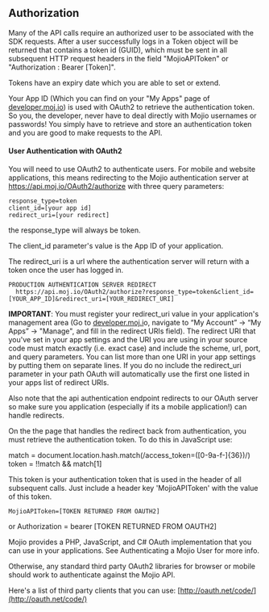 ## Authorization ##

Many of the API calls require an authorized user to be associated with the SDK requests. After a user successfully logs in a Token object will be returned that contains a token id (GUID), which must be sent in all subsequent HTTP request headers in the field "MojioAPIToken" or "Authorization : Bearer [Token]".

Tokens have an expiry date which you are able to set or extend.

Your App ID (Which you can find on your "My Apps" page of [developer.moj.io](https://developer.moj.io)) is used with OAuth2 to retrieve the authentication token. So you, the developer, never have to deal directly with Mojio usernames or passwords! You simply have to retrieve and store an authentication token and you are good to make requests to the API. 


#### User Authentication with OAuth2 ####

You will need to use OAuth2 to authenticate users. For mobile and website applications, this means redirecting to the Mojio authentication server at https://api.moj.io/OAuth2/authorize with three query parameters:

    response_type=token
    client_id=[your app id]
    redirect_uri=[your redirect]

the response_type will always be token.

The client_id parameter's value is the App ID of your application.

The redirect_uri is a url where the authentication server will return with a token once the user has logged in.

	PRODUCTION AUTHENTICATION SERVER REDIRECT 
	  https://api.moj.io/OAuth2/authorize?response_type=token&client_id=[YOUR_APP_ID]&redirect_uri=[YOUR_REDIRECT_URI]

**IMPORTANT**: You must register your redirect\_uri value in your application's management area (Go to [developer.moj.i](https://developer.moj.io)o, navigate to “My Account” -> “My Apps” -> "Manage", and fill in the redirect URIs field). The redirect URI that you've set in your app settings and the URI you are using in your source code must match exactly (i.e. exact case) and include the scheme, url, port, and query parameters. You can list more than one URI in your app settings by putting them on separate lines. If you do no include the redirect\_uri parameter in your path OAuth will automatically use the first one listed in your apps list of redirect URIs. 

Also note that the api authentication endpoint redirects to our OAuth server so make sure you application (especially if its a mobile application!) can handle redirects. 

On the the page that handles the redirect back from authentication, you must retrieve the authentication token. To do this in JavaScript use:

match = document.location.hash.match(/access_token=([0-9a-f-]{36})/)
token = !!match && match[1]

This token is your authentication token that is used in the header of all subsequent calls. Just include a header key 'MojioAPIToken' with the value of this token.

	MojioAPIToken=[TOKEN RETURNED FROM OAUTH2]
or 
	Authorization = bearer [TOKEN RETURNED FROM OAUTH2]

Mojio provides a PHP, JavaScript, and C# OAuth implementation that you can use in your applications. See Authenticating a Mojio User for more info.

Otherwise, any standard third party OAuth2 libraries for browser or mobile should work to authenticate against the Mojio API.

Here's a list of third party clients that you can use: [http://oauth.net/code/](http://oauth.net/code/)